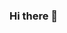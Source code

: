 ### Hi there 👋

<!--
**arpitmandhotra/arpitmandhotra** is a ✨ _special_ ✨ repository because its `README.md` (this file) appears on your GitHub profile.

Here are some ideas to get you started:

- 🔭 I’m currently working on Java
- 🌱 I’m currently learning Springboot
- 😄 Pronouns: He/Him

-->
